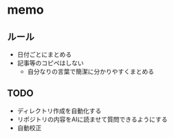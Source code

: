 # memo

## ルール

- 日付ごとにまとめる
- 記事等のコピペはしない
    - 自分なりの言葉で簡潔に分かりやすくまとめる

## TODO

- ディレクトリ作成を自動化する
- リポジトリの内容をAIに読ませて質問できるようにする
- 自動校正